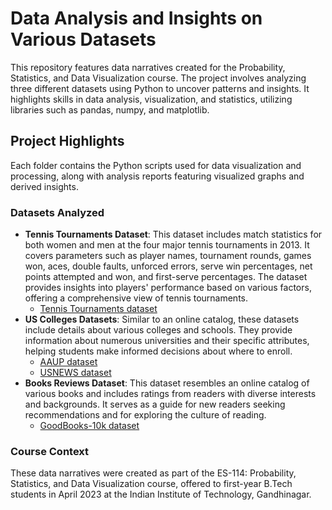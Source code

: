 # Data Analysis and Insights on Various Datasets

This repository features data narratives created for the Probability, Statistics, and Data Visualization course. The project involves analyzing three different datasets using Python to uncover patterns and insights. It highlights skills in data analysis, visualization, and statistics, utilizing libraries such as pandas, numpy, and matplotlib.

## Project Highlights
Each folder contains the Python scripts used for data visualization and processing, along with analysis reports featuring visualized graphs and derived insights.

### Datasets Analyzed
- **Tennis Tournaments Dataset**: This dataset includes match statistics for both women and men at the four major tennis tournaments in 2013. It covers parameters such as player names, tournament rounds, games won, aces, double faults, unforced errors, serve win percentages, net points attempted and won, and first-serve percentages. The dataset provides insights into players' performance based on various factors, offering a comprehensive view of tennis tournaments.
  - [Tennis Tournaments dataset](https://archive.ics.uci.edu/dataset/300/tennis+major+tournament+match+statistics) 
- **US Colleges Datasets**: Similar to an online catalog, these datasets include details about various colleges and schools. They provide information about numerous universities and their specific attributes, helping students make informed decisions about where to enroll.
  - [AAUP dataset](https://lib.stat.cmu.edu/datasets/colleges/aaup.data)
  - [USNEWS dataset](https://lib.stat.cmu.edu/datasets/colleges/usnews.data)
- **Books Reviews Dataset**: This dataset resembles an online catalog of various books and includes ratings from readers with diverse interests and backgrounds. It serves as a guide for new readers seeking recommendations and for exploring the culture of reading.
   - [GoodBooks-10k dataset](https://github.com/zygmuntz/goodbooks-10k)
### Course Context
These data narratives were created as part of the ES-114: Probability, Statistics, and Data Visualization course, offered to first-year B.Tech students in April 2023 at the Indian Institute of Technology, Gandhinagar.


